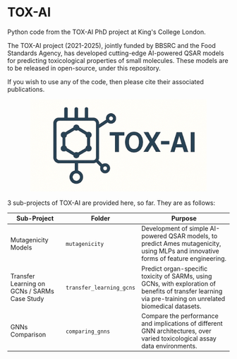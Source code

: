 # TOX-AI
Python code from the TOX-AI PhD project at King's College London.

The TOX-AI project (2021-2025), jointly funded by BBSRC and the Food Standards Agency, has developed cutting-edge AI-powered QSAR models for predicting toxicological properties of small molecules. These models are to be released in open-source, under this repository.

If you wish to use any of the code, then please cite their associated publications.
<p align="center">
  <img src="visual_design/tox-ai_logo_2.png" alt="Project Logo" width="400"/>
</p>

3 sub-projects of TOX-AI are provided here, so far. They are as follows:

| Sub-Project | Folder | Purpose |
|----------|---------|---------|
| Mutagenicity Models | `mutagenicity` | Development of simple AI-powered QSAR models, to predict Ames mutagenicity, using MLPs and innovative forms of feature engineering. |
| Transfer Learning on GCNs / SARMs Case Study | `transfer_learning_gcns` | Predict organ-specific toxicity of SARMs, using GCNs, with exploration of benefits of transfer learning via pre-training on unrelated biomedical datasets. |
| GNNs Comparison | `comparing_gnns` | Compare the performance and implications of different GNN architectures, over varied toxicological assay data environments. |
